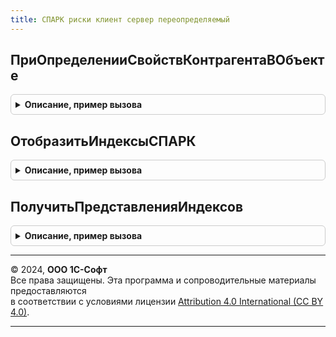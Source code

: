 ```yaml
---
title: СПАРК риски клиент сервер переопределяемый
---
```



## ПриОпределенииСвойствКонтрагентаВОбъекте
<details style="margin: 1em 0; padding: 0.5em; border: 1px solid #ccc; border-radius: 6px;">

<summary style="font-weight: bold; cursor: pointer;">Описание, пример вызова</summary>

```bsl

// Определяет свойства контрагента в форме или подписках на события.
//
// Параметры:
//	КонтрагентОбъект - ДанныеФормыСтруктура, СправочникОбъект - данные контрагента;
//	Форма - ФормаКлиентскогоПриложения - форма, из которой вызывается обработчик.
//		Если вызывается вне формы, тогда значение Неопределено;
//	СвойстваКонтрагента - Структура - в параметре возвращаются свойства контрагента:
//		* ИНН - Строка - ИНН контрагента. Значение по умолчанию - пустая строка;
//		* ПодлежитПроверке - Булево - в параметре необходимо возвратить Истина, если контрагент
//			подлежит проверке в сервисе 1СПАРК Риски, Ложь - в противном случае.
//			Важно. Сервис 1СПАРК Риски не предоставляет информацию иностранным организациям;
//			Значение по умолчанию - Ложь;
//		* СвояОрганизация - Булево - признак того, что контрагент является собственным.
//			Значение по умолчанию - Ложь.
//			Свойство может быть использовано для отбора данных в отчетах;
//		* ВидКонтрагента - ПеречислениеСсылка.ВидыКонтрагентовСПАРКРиски - определяет способ получения данных
//			о контрагенте.
//
//@skip-warning
Процедура ПриОпределенииСвойствКонтрагентаВОбъекте(КонтрагентОбъект, Форма, СвойстваКонтрагента) Экспорт
```

Пример вызова
```bsl
СПАРКРискиКлиентСерверПереопределяемый.ПриОпределенииСвойствКонтрагентаВОбъекте(КонтрагентОбъект, Форма, СвойстваКонтрагента) 
```
</details>

## ОтобразитьИндексыСПАРК
<details style="margin: 1em 0; padding: 0.5em; border: 1px solid #ccc; border-radius: 6px;">

<summary style="font-weight: bold; cursor: pointer;">Описание, пример вызова</summary>

```bsl

// Выводит информацию об индексах СПАРК Риски в элемент управления.
// В случае, если информации нет в кэше, то инициируется фоновое задание.
// Если передан ИНН, то информация получается напрямую из веб-сервиса без фонового задания.
//
// Параметры:
//  РезультатИндексыКонтрагента - Структура - ключи описаны в СПАРКРискиКлиентСервер.НовыйДанныеИндексов();
//  КонтрагентОбъект            - Объект, Неопределено - заполняется в том случае, если форма - это форма
//                                элемента справочника, а не форма документа.
//  Контрагент                  - ОпределяемыйТип.КонтрагентБИП, Строка - Контрагент или ИНН контрагента;
//  Форма                       - ФормаКлиентскогоПриложения - форма, в которой необходимо вывести
//                                информацию об индексах СПАРК Риски.
//  ИспользованиеРазрешено      - Булево - признак разрешения использования функциональности;
//  Параметры                   - Структура - прочие параметры;
//  СтандартнаяОбработка        - Булево - если вернуть сюда Ложь, то стандартная обработка не будет происходить.
//
//@skip-warning
Процедура ОтобразитьИндексыСПАРК( Экспорт
```

Пример вызова
```bsl
СПАРКРискиКлиентСерверПереопределяемый.ОтобразитьИндексыСПАРК();
```
</details>

## ПолучитьПредставленияИндексов
<details style="margin: 1em 0; padding: 0.5em; border: 1px solid #ccc; border-radius: 6px;">

<summary style="font-weight: bold; cursor: pointer;">Описание, пример вызова</summary>

```bsl

// Возвращает информацию об индексах СПАРК Риски в виде структуры форматированных строк.
// В случае, если информации нет в кэше, то инициируется фоновое задание.
// Если передан ИНН, то информация получается напрямую из веб-сервиса без фонового задания.
//
// Параметры:
//  ПредставленияИндексов - Структура - сюда необходимо передать форматированные строки,
//                          если необходимо переопределение;
//  РезультатИндексыКонтрагента - Структура, Неопределено - результата выполнения функции ИндексыСПАРККонтрагента
//                                (ключи описаны в СПАРКРискиКлиентСервер.НовыйДанныеИндексов()),
//                                или Неопределено, если необходимо вызвать эту функцию;
//  Контрагент - ОпределяемыйТип.КонтрагентБИП, Строка - Контрагент или ИНН контрагента;
//  Форма      - ФормаКлиентскогоПриложения - форма, в которой необходимо вывести информацию об индексах СПАРК Риски;
//  СтандартнаяОбработка - Булево - если вернуть сюда Ложь, то стандартная обработка не будет происходить.
//
//@skip-warning
Процедура ПолучитьПредставленияИндексов( Экспорт
```

Пример вызова
```bsl
СПАРКРискиКлиентСерверПереопределяемый.ПолучитьПредставленияИндексов();
```
</details>

---

© 2024, **ООО 1С-Софт**  
Все права защищены. Эта программа и сопроводительные материалы предоставляются  
в соответствии с условиями лицензии [Attribution 4.0 International (CC BY 4.0)](https://creativecommons.org/licenses/by/4.0/legalcode).

---
